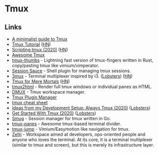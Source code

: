 # Tmux

## Links

* [A minimalist guide to Tmux](https://medium.com/actualize-network/a-minimalist-guide-to-tmux-13675fb160fa)
* [Tmux Tutorial](https://leimao.github.io/blog/Tmux-Tutorial/) ([HN](https://news.ycombinator.com/item?id=21055468))
* [Scripting tmux (2020)](https://www.arp242.net/tmux.html) ([HN](https://news.ycombinator.com/item?id=21951679))
* [Awesome Tmux](https://github.com/rothgar/awesome-tmux)
* [tmux-thumbs](https://github.com/fcsonline/tmux-thumbs) - Lightning fast version of tmux-fingers written in Rust, copy/pasting tmux like vimium/vimperator.
* [Session Sauce](https://github.com/ChrisPenner/session-sauce) - Shell plugin for managing tmux sessions.
* [3mux](https://github.com/aaronjanse/3mux/) - Terminal multiplexer inspired by i3. ([Lobsters](https://lobste.rs/s/fs98xy/terminal_multiplexer_inspired_by_i3)) ([HN](https://news.ycombinator.com/item?id=22843705))
* [Tmux for Mere Mortals](https://zserge.com/posts/tmux/) ([HN](https://news.ycombinator.com/item?id=23003603))
* [tmux2html](https://github.com/tweekmonster/tmux2html) - Render full tmux windows or individual panes as HTML.
* [DMUX](https://github.com/zdcthomas/dmux) - Tmux workspace manager.
* [Tmux Plugin Manager](https://github.com/tmux-plugins/tpm)
* [tmux cheat sheet](https://bismuth.garden/tmux)
* [Ideas from my Development Setup: Always Tmux (2020)](https://cedaei.com/posts/ideas-from-my-dev-setup-always-tmux/) ([Lobsters](https://lobste.rs/s/n5blid/ideas_from_my_development_setup_always))
* [Get Started With Tmux (2020)](https://sunainapai.in/blog/get-started-with-tmux/) ([Lobsters](https://lobste.rs/s/mqwfhu/get_started_with_tmux))
* [Smug](https://github.com/ivaaaan/smug) - Session manager for tmux written in Go.
* [tmux-panes](https://github.com/greymd/tmux-xpanes) - Awesome tmux-based terminal divider.
* [tmux-jump](https://github.com/schasse/tmux-jump) - Vimium/Easymotion like navigation for tmux.
* [Zellij](https://github.com/zellij-org/zellij) - Workspace aimed at developers, ops-oriented people and anyone who loves the terminal. At its core, it is a terminal multiplexer (similar to tmux and screen), but this is merely its infrastructure layer.
